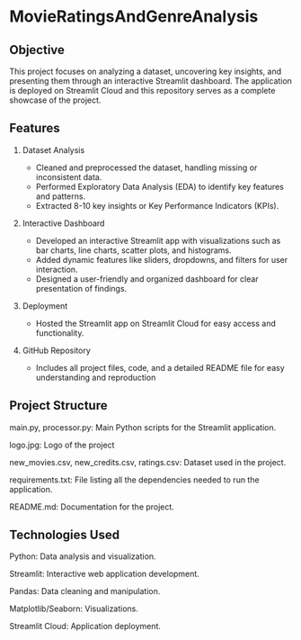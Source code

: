 # MovieRatingsAndGenreAnalysis

## Objective
This project focuses on analyzing a dataset, uncovering key insights, and presenting them through an interactive Streamlit dashboard. The application is deployed on Streamlit Cloud and this repository serves as a complete showcase of the project.

## Features
1. Dataset Analysis
    * Cleaned and preprocessed the dataset, handling missing or inconsistent data.
    * Performed Exploratory Data Analysis (EDA) to identify key features and patterns.
    * Extracted 8-10 key insights or Key Performance Indicators (KPIs).

2. Interactive Dashboard
    * Developed an interactive Streamlit app with visualizations such as bar charts, line charts, scatter plots, and histograms.
    * Added dynamic features like sliders, dropdowns, and filters for user interaction.
    * Designed a user-friendly and organized dashboard for clear presentation of findings.

3. Deployment
    * Hosted the Streamlit app on Streamlit Cloud for easy access and functionality.

4. GitHub Repository
    * Includes all project files, code, and a detailed README file for easy understanding and reproduction

## Project Structure
main.py, processor.py: Main Python scripts for the Streamlit application.

logo.jpg: Logo of the project

new_movies.csv, new_credits.csv, ratings.csv: Dataset used in the project.

requirements.txt: File listing all the dependencies needed to run the application.

README.md: Documentation for the project.


## Technologies Used
Python: Data analysis and visualization.

Streamlit: Interactive web application development.

Pandas: Data cleaning and manipulation.

Matplotlib/Seaborn: Visualizations.

Streamlit Cloud: Application deployment.
